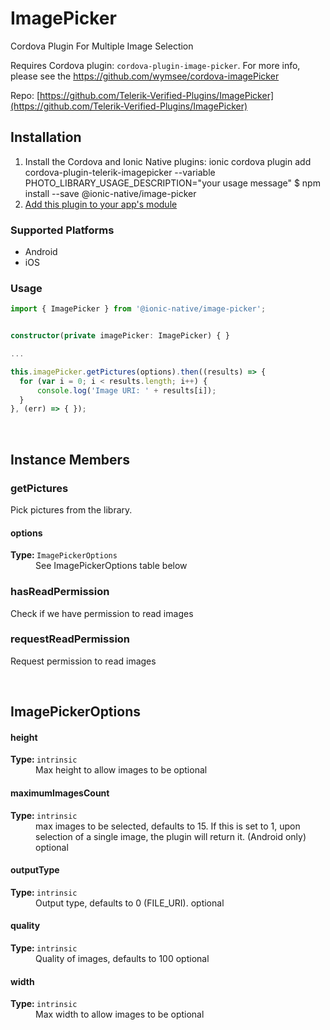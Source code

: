 # ImagePicker 


Cordova Plugin For Multiple Image Selection

Requires Cordova plugin: `cordova-plugin-image-picker`.
For more info, please see the https://github.com/wymsee/cordova-imagePicker


Repo: [https://github.com/Telerik-Verified-Plugins/ImagePicker](https://github.com/Telerik-Verified-Plugins/ImagePicker)



## Installation 

<ol>
<li>Install the Cordova and Ionic Native plugins:
<code-block language="shell">ionic cordova plugin add cordova-plugin-telerik-imagepicker --variable PHOTO_LIBRARY_USAGE_DESCRIPTION="your usage message"
$ npm install --save @ionic-native/image-picker
</code-block>
</li>
<li><a href="/docs/native/#Add_Plugins_to_Your_App_Module">Add this plugin to your app's module</a></li>
</ol>



### Supported Platforms

* Android
* iOS




### Usage


```typescript
import { ImagePicker } from '@ionic-native/image-picker';


constructor(private imagePicker: ImagePicker) { }

...

this.imagePicker.getPictures(options).then((results) => {
  for (var i = 0; i < results.length; i++) {
      console.log('Image URI: ' + results[i]);
  }
}, (err) => { });

```



<p><br></p>

## Instance Members

### getPictures

Pick pictures from the library.

<dl>
<dt><h4>options</h4><strong>Type: </strong><code>ImagePickerOptions</code></dt>
<dd>See ImagePickerOptions table below</dd>
</dl>

### hasReadPermission

Check if we have permission to read images

### requestReadPermission

Request permission to read images

<p><br></p>

## ImagePickerOptions

<dl>
<dt><h4>height</h4><strong>Type: </strong><code>intrinsic</code></dt>
<dd>Max height to allow images to be <span class="tag">optional</span></dd><dt><h4>maximumImagesCount</h4><strong>Type: </strong><code>intrinsic</code></dt>
<dd>max images to be selected, defaults to 15. If this is set to 1, upon selection of a single image, the plugin will return it. (Android only) <span class="tag">optional</span></dd><dt><h4>outputType</h4><strong>Type: </strong><code>intrinsic</code></dt>
<dd>Output type, defaults to 0  (FILE_URI). <span class="tag">optional</span></dd><dt><h4>quality</h4><strong>Type: </strong><code>intrinsic</code></dt>
<dd>Quality of images, defaults to 100 <span class="tag">optional</span></dd><dt><h4>width</h4><strong>Type: </strong><code>intrinsic</code></dt>
<dd>Max width to allow images to be <span class="tag">optional</span></dd>
</dl>

